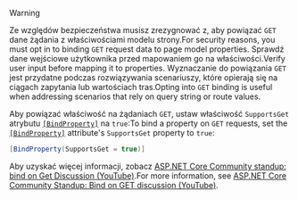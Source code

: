 > [!WARNING]
> <span data-ttu-id="afd9e-101">Ze względów bezpieczeństwa musisz zrezygnować z, aby powiązać `GET` dane żądania z właściwościami modelu strony.</span><span class="sxs-lookup"><span data-stu-id="afd9e-101">For security reasons, you must opt in to binding `GET` request data to page model properties.</span></span> <span data-ttu-id="afd9e-102">Sprawdź dane wejściowe użytkownika przed mapowaniem go na właściwości.</span><span class="sxs-lookup"><span data-stu-id="afd9e-102">Verify user input before mapping it to properties.</span></span> <span data-ttu-id="afd9e-103">Wyznaczanie do powiązania `GET` jest przydatne podczas rozwiązywania scenariuszy, które opierają się na ciągach zapytania lub wartościach tras.</span><span class="sxs-lookup"><span data-stu-id="afd9e-103">Opting into `GET` binding is useful when addressing scenarios that rely on query string or route values.</span></span>
>
> <span data-ttu-id="afd9e-104">Aby powiązać właściwość na żądaniach `GET`, ustaw właściwość `SupportsGet` atrybutu [`[BindProperty]`](xref:Microsoft.AspNetCore.Mvc.BindPropertyAttribute) na `true`:</span><span class="sxs-lookup"><span data-stu-id="afd9e-104">To bind a property on `GET` requests, set the [`[BindProperty]`](xref:Microsoft.AspNetCore.Mvc.BindPropertyAttribute) attribute's `SupportsGet` property to `true`:</span></span>
>
> ```csharp
> [BindProperty(SupportsGet = true)]
> ```
>
> <span data-ttu-id="afd9e-105">Aby uzyskać więcej informacji, zobacz [ASP.NET Core Community standup: bind on Get Discussion (YouTube)](https://www.youtube.com/watch?v=p7iHB9V-KVU&feature=youtu.be&t=54m27s).</span><span class="sxs-lookup"><span data-stu-id="afd9e-105">For more information, see [ASP.NET Core Community Standup: Bind on GET discussion (YouTube)](https://www.youtube.com/watch?v=p7iHB9V-KVU&feature=youtu.be&t=54m27s).</span></span>
